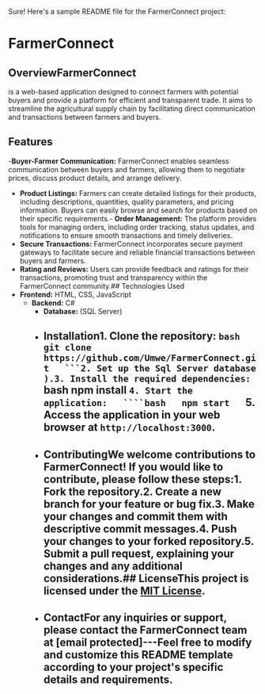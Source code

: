 Sure! Here's a sample README file for the FarmerConnect project:

# FarmerConnect

## OverviewFarmerConnect 
is a web-based application designed to connect farmers with potential buyers and provide a platform for efficient and transparent trade. It aims to streamline the agricultural supply chain by facilitating direct communication and transactions between farmers and buyers.
## Features
-**Buyer-Farmer Communication:** FarmerConnect enables seamless communication between buyers and farmers, allowing them to negotiate prices, discuss product details, and arrange delivery.
- **Product Listings:** Farmers can create detailed listings for their products, including descriptions, quantities, quality parameters, and pricing information. Buyers can easily browse and search for products based on their specific requirements.- 
**Order Management:** The platform provides tools for managing orders, including order tracking, status updates, and notifications to ensure smooth transactions and timely deliveries.
- **Secure Transactions:** FarmerConnect incorporates secure payment gateways to facilitate secure and reliable financial transactions between buyers and farmers.
-  **Rating and Reviews:** Users can provide feedback and ratings for their transactions, promoting trust and transparency within the FarmerConnect community.## Technologies Used
 - **Frontend:** HTML, CSS, JavaScript
   - **Backend:** C#
       - **Database:** (SQL Server)
       - ## Installation1. Clone the repository:   ````bash   git clone https://github.com/Umwe/FarmerConnect.git   ```2. Set up the Sql Server database ).3. Install the required dependencies:   ````bash   npm install   ```4. Start the application:   ````bash   npm start   ```5. Access the application in your web browser at `http://localhost:3000`.
       - ## ContributingWe welcome contributions to FarmerConnect! If you would like to contribute, please follow these steps:1. Fork the repository.2. Create a new branch for your feature or bug fix.3. Make your changes and commit them with descriptive commit messages.4. Push your changes to your forked repository.5. Submit a pull request, explaining your changes and any additional considerations.## LicenseThis project is licensed under the [MIT License](link_to_license).
       - ## ContactFor any inquiries or support, please contact the FarmerConnect team at [email protected]---Feel free to modify and customize this README template according to your project's specific details and requirements.
